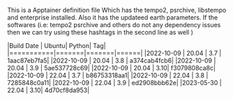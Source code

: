 This is a Apptainer definition file Which has the tempo2, psrchive, libstempo and enterprise installed. Also it has the updateed earth parameters.
If the softwares (i.e: tempo2 psrchive and others do not any dependency issues then we can try using these hashtags in the second line as well )


|Build Date |	Ubuntu|	Python| 	Tag|
|===========|=======|=======|======|
|2022-10-09 |	20.04 |	3.7	| 1aac87eb7fa5|
|2022-10-09 |	20.04	| 3.8	| a374cab4fcb6|
|2022-10-09 | 	20.04	| 3.9	| 5ae537728c69|
|2022-10-09 |  20.04	| 3.10| f3079808ca8c|
|2022-10-09 |	22.04	| 3.7	| b86753318aa1|
|2022-10-09 |	22.04	| 3.8	| 7285848c0a11|
|2022-10-09 |	22.04	| 3.9	| ed2908bbb62e|
|2023-05-30 |	22.04	| 3.10|	4d70cf8da953|
